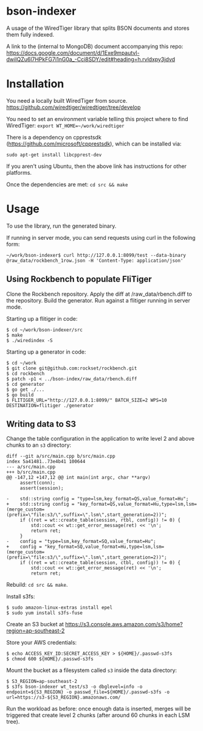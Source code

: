 # bson-indexer
A usage of the WiredTiger library that splits BSON documents and stores them fully indexed.

A link to the (internal to MongoDB) document accompanying this repo:
https://docs.google.com/document/d/1Exe9mpautvl-dwiIQZu6l7HPkFG7i1nG0a_-Cci8SDY/edit#heading=h.rvldxpy3jdvd

# Installation

You need a locally built WiredTiger from source.
https://github.com/wiredtiger/wiredtiger/tree/develop

You need to set an environment variable telling this project where to find WiredTiger:
`export WT_HOME=~/work/wiredtiger`

There is a dependency on cpprestsdk (https://github.com/microsoft/cpprestsdk), which can be installed via:

`sudo apt-get install libcpprest-dev`

If you aren't using Ubuntu, then the above link has instructions for other platforms.


Once the dependencies are met: `cd src && make`


# Usage

To use the library, run the generated binary.

If running in server mode, you can send requests using curl in the following form:

`~/work/bson-indexer$ curl http://127.0.0.1:8099/test --data-binary @raw_data/rockbench_1row.json -H 'Content-Type: application/json'`

## Using Rockbench to populate FliTiger

Clone the Rockbench repository.
Apply the diff at <root>/raw_data/rbench.diff to the repository.
Build the generator.
Run against a flitiger running in server mode.

Starting up a flitiger in code:
```
$ cd ~/work/bson-indexer/src
$ make
$ ./wiredindex -S
```

Starting up a generator in code:
```
$ cd ~/work
$ git clone git@github.com:rockset/rockbench.git
$ cd rockbench
$ patch -p1 < ../bson-index/raw_data/rbench.diff
$ cd generator
$ go get ./...
$ go build
$ FLITIGER_URL="http://127.0.0.1:8099/" BATCH_SIZE=2 WPS=10 DESTINATION=flitiger ./generator
```

## Writing data to S3

Change the table configuration in the application to write level 2 and above chunks to an `s3` directory:

```
diff --git a/src/main.cpp b/src/main.cpp
index 5a41481..73e4b41 100644
--- a/src/main.cpp
+++ b/src/main.cpp
@@ -147,12 +147,12 @@ int main(int argc, char **argv)
     assert(conn);
     assert(session);

-    std::string config = "type=lsm,key_format=QS,value_format=Hu";
+    std::string config = "key_format=QS,value_format=Hu,type=lsm,lsm=(merge_custom=(prefix=\"file:s3/\",suffix=\".lsm\",start_generation=2))";
     if ((ret = wt::create_table(session, rtbl, config)) != 0) {
         std::cout << wt::get_error_message(ret) << '\n';
         return ret;
     }
-    config = "type=lsm,key_format=SQ,value_format=Hu";
+    config = "key_format=SQ,value_format=Hu,type=lsm,lsm=(merge_custom=(prefix=\"file:s3/\",suffix=\".lsm\",start_generation=2))";
     if ((ret = wt::create_table(session, ctbl, config)) != 0) {
         std::cout << wt::get_error_message(ret) << '\n';
         return ret;
```

Rebuild: `cd src && make`.

Install s3fs:

```
$ sudo amazon-linux-extras install epel
$ sudo yum install s3fs-fuse
```

Create an S3 bucket at https://s3.console.aws.amazon.com/s3/home?region=ap-southeast-2

Store your AWS credentials:

```
$ echo ACCESS_KEY_ID:SECRET_ACCESS_KEY > ${HOME}/.passwd-s3fs
$ chmod 600 ${HOME}/.passwd-s3fs
```

Mount the bucket as a filesystem called `s3` inside the data directory:

```
$ S3_REGION=ap-southeast-2 
$ s3fs bson-indexer wt_test/s3 -o dbglevel=info -o endpoint=${S3_REGION} -o passwd_file=${HOME}/.passwd-s3fs -o url=https://s3-${S3_REGION}.amazonaws.com/
```

Run the workload as before: once enough data is inserted, merges will be triggered that create level 2 chunks (after around 60 chunks in each LSM tree).
